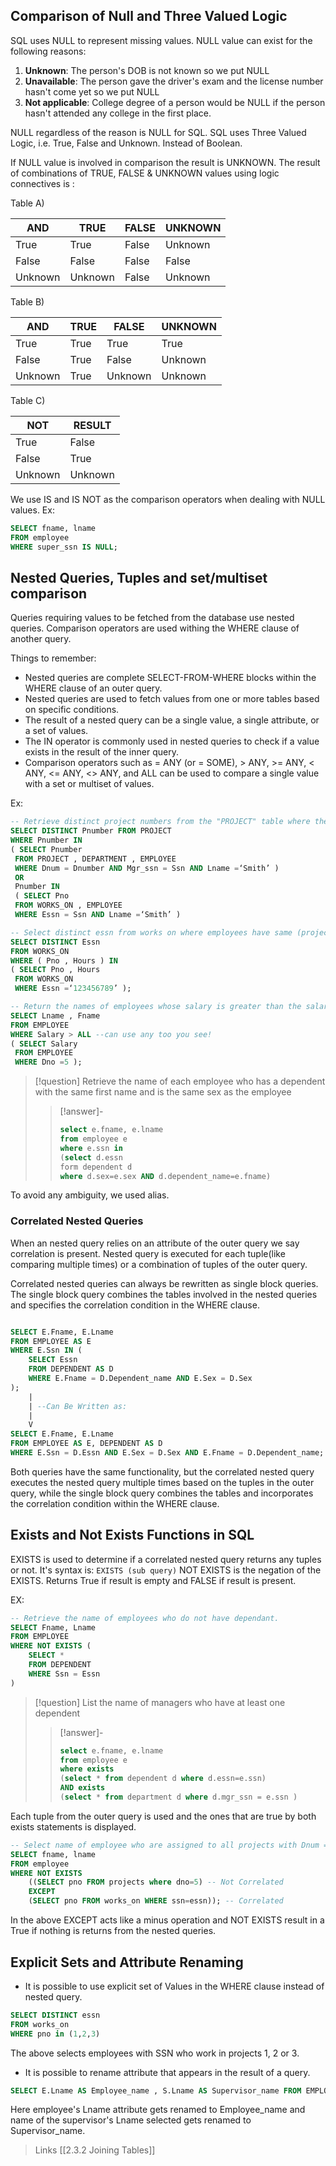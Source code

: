 
## Comparison of Null and Three Valued Logic

SQL uses NULL to represent missing values.
NULL value can exist for the following reasons:
1) **Unknown**: The person's DOB is not known so we put NULL
2) **Unavailable**: The person gave the driver's exam and the license number hasn't come yet so we put NULL
3) **Not applicable**: College degree of a person would be NULL if the person hasn't attended any college in the first place.

 NULL regardless of the reason is NULL for SQL.
SQL uses Three Valued Logic, i.e. True, False and Unknown. Instead of Boolean.

If NULL value is involved in comparison the result is UNKNOWN. 
The result of combinations of TRUE, FALSE & UNKNOWN values using logic connectives is : 

Table A) 

|AND|TRUE|FALSE|UNKNOWN|
|--|--|--|--|
|True|True|False|Unknown|
|False|False|False|False|
|Unknown|Unknown|False|Unknown|


Table B)

|AND|TRUE|FALSE|UNKNOWN|
|---|---|---|---|
|True|True|True|True|
|False|True|False|Unknown|
|Unknown|True|Unknown|Unknown|

Table C)

|NOT|RESULT|
|--|--|
|True|False|
|False|True|
|Unknown|Unknown|


We use IS and IS NOT as the comparison operators when dealing with NULL values. 
Ex: 
```sql
SELECT fname, lname
FROM employee
WHERE super_ssn IS NULL;
```


## Nested Queries, Tuples and set/multiset comparison

Queries requiring values to be fetched from the database use nested queries. Comparison operators are used withing the WHERE clause of another query.  

Things to remember:
- Nested queries are complete SELECT-FROM-WHERE blocks within the WHERE clause of an outer query.
- Nested queries are used to fetch values from one or more tables based on specific conditions.
- The result of a nested query can be a single value, a single attribute, or a set of values.
- The IN operator is commonly used in nested queries to check if a value exists in the result of the inner query.
- Comparison operators such as = ANY (or = SOME), > ANY, >= ANY, < ANY, <= ANY, <> ANY, and ALL can be used to compare a single value with a set or multiset of values.

Ex: 
```sql
-- Retrieve distinct project numbers from the "PROJECT" table where the project is managed by an employee with the last name 'Smith' or where the project has an employee with the last name 'Smith' working on it.
SELECT DISTINCT Pnumber FROM PROJECT 
WHERE Pnumber IN 
( SELECT Pnumber 
 FROM PROJECT , DEPARTMENT , EMPLOYEE 
 WHERE Dnum = Dnumber AND Mgr_ssn = Ssn AND Lname =‘Smith’ ) 
 OR
 Pnumber IN 
 ( SELECT Pno 
 FROM WORKS_ON , EMPLOYEE 
 WHERE Essn = Ssn AND Lname =‘Smith’ )

-- Select distinct essn from works on where employees have same (project,hours) combination as john smith with essn = 123456789.
SELECT DISTINCT Essn 
FROM WORKS_ON 
WHERE ( Pno , Hours ) IN 
( SELECT Pno , Hours
 FROM WORKS_ON 
 WHERE Essn =‘123456789’ );

-- Return the names of employees whose salary is greater than the salary of all the employees in department 5.
SELECT Lname , Fname 
FROM EMPLOYEE 
WHERE Salary > ALL --can use any too you see!
( SELECT Salary 
 FROM EMPLOYEE 
 WHERE Dno =5 );

```

> [!question]
> Retrieve the name of each employee who has a dependent with the same first name and is the same sex as the employee 
> >[!answer]-
> >```sql
> >select e.fname, e.lname 
> >from employee e
> >where e.ssn in
> >(select d.essn 
> >form dependent d 
> >where d.sex=e.sex AND d.dependent_name=e.fname)
> >```

To avoid any ambiguity, we used alias.


### Correlated Nested Queries

When an nested query relies on an attribute of the outer query we say correlation is present. Nested query is executed for each tuple(like comparing multiple times) or a combination of tuples of the outer query.

Correlated nested queries can always be rewritten as single block queries. The single block query combines the tables involved in the nested queries and specifies the correlation condition in the WHERE clause.

```sql

SELECT E.Fname, E.Lname
FROM EMPLOYEE AS E
WHERE E.Ssn IN (
    SELECT Essn
    FROM DEPENDENT AS D
    WHERE E.Fname = D.Dependent_name AND E.Sex = D.Sex
);
	|
	| --Can Be Written as: 
	|
	V
SELECT E.Fname, E.Lname
FROM EMPLOYEE AS E, DEPENDENT AS D
WHERE E.Ssn = D.Essn AND E.Sex = D.Sex AND E.Fname = D.Dependent_name;

```

Both queries have the same functionality, but the correlated nested query executes the nested query multiple times based on the tuples in the outer query, while the single block query combines the tables and incorporates the correlation condition within the WHERE clause.


## Exists and Not Exists Functions in SQL

EXISTS is used to determine if a correlated nested query returns any tuples or not. 
It's syntax is: `EXISTS (sub query)`
NOT EXISTS  is the negation of the EXISTS. Returns True if result is empty and FALSE if result is present. 

EX: 
```sql
-- Retrieve the name of employees who do not have dependant.
SELECT Fname, Lname
FROM EMPLOYEE
WHERE NOT EXISTS (
    SELECT *
    FROM DEPENDENT
    WHERE Ssn = Essn
)
```

> [!question] 
> List the name of managers who have at least one dependent
> >[!answer]-
> >```sql
> >select e.fname, e.lname 
> >from employee e 
> >where exists 
> >(select * from dependent d where d.essn=e.ssn) 
> >AND exists 
> >(select * from department d where d.mgr_ssn = e.ssn )
> >```

Each tuple from the outer query is used and the ones that are true by both exists statements is displayed. 

```sql
-- Select name of employee who are assigned to all projects with Dnum = 5.
SELECT fname, lname
FROM employee
WHERE NOT EXISTS
	((SELECT pno FROM projects where dno=5) -- Not Correlated
	EXCEPT
	(SELECT pno FROM works_on WHERE ssn=essn)); -- Correlated

```
In the above EXCEPT acts like a minus operation and NOT EXISTS result in a True if nothing is returns from the nested queries.


## Explicit Sets and Attribute Renaming

- It is possible to use explicit set of Values in the WHERE clause instead of nested query.

```sql
SELECT DISTINCT essn
FROM works_on
WHERE pno in (1,2,3)
```
The above selects employees with SSN who work in projects 1, 2 or 3.  

- It is possible to rename attribute that appears in the result of a query.

```sql
SELECT E.Lname AS Employee_name , S.Lname AS Supervisor_name FROM EMPLOYEE AS E , EMPLOYEE AS S WHERE E.Super_ssn = S.Ssn ;
```
Here employee's Lname attribute gets renamed to Employee_name and name of the supervisor's Lname selected gets renamed to Supervisor_name.

>Links
	[[2.3.2 Joining Tables]]